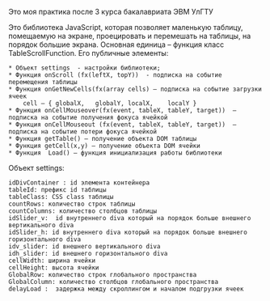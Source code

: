 Это моя практика после 3 курса бакалавриата ЭВМ УлГТУ

Это библиотека JavaScript, которая позволяет маленькую таблицу, помещаемую на экране, проецировать и перемешать на таблицы, на порядок большие экрана.
Основная единица – функция класс TableScrollFunction.
Его публичные элементы:

	* Объект settings  - настройки библиотеки;
	* Функция onScroll (fx(leftX, topY))  - подписка на событие перемещения таблицы
	* Функция onGetNewCells(fx(array cells) – подписка на событие загрузки ячеек
		cell – { globalX,	globalY, localX,	localY } 
	* Функция onCellMouseover(fx(event, tableX, tableY, target))  – подписка на событие получения фокуса ячейкой 
	* Функция onCellMouseout (fx(event, tableX, tableY, target))  – подписка на событие потери фокуса ячейкой
	* Функция getTable() – получение объекта DOM таблицы
	* Функция getCell(x,y) – получение объекта DOM ячейки	
	* Функция  Load() – функция инициализация работы библиотеки

Объект settings: 

	idDivContainer : id элемента контейнера
	tableId: префикс id таблицы
	tableClass: CSS class таблицы
	countRows: количество строк таблицы
	countColumns: количество столбцов таблицы
	idSlider_v:  id внутреннего divа который на порядок больше внешнего вертикального diva
	idSlider_h: id внутреннего divа который на порядок больше внешнего горизонтального diva
	idv_slider: id внешнего вертикального diva
	idh_slider: id внешнего горизонтального diva
	cellWidth: ширина ячейки
	cellHeight: высота ячейки
	GlobalRow: количество строк глобального пространства
	GlobalColumn: количество столбцов глобального пространства
	delayLoad :  задержка между скроллингом и началом подгрузки ячеек

